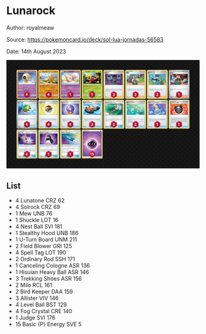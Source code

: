 # Lunarock

Author: royalmeaw

Source: <https://pokemoncard.io/deck/sol-lua-jornadas-56583>

Date: 14th August 2023

![decklist](../../images/OBF/Lunarock/1-%20Lunarock.png)

## List

* 4 Lunatone CRZ 62
* 4 Solrock CRZ 69
* 1 Mew UNB 76
* 1 Shuckle LOT 16
* 4 Nest Ball SVI 181
* 1 Stealthy Hood UNB 186
* 1 U-Turn Board UNM 211
* 2 Field Blower GRI 125
* 4 Spell Tag LOT 190
* 2 Ordinary Rod SSH 171
* 1 Canceling Cologne ASR 136
* 1 Hisuian Heavy Ball ASR 146
* 3 Trekking Shoes ASR 156
* 2 Milo RCL 161
* 2 Bird Keeper DAA 159
* 3 Allister VIV 146
* 4 Level Ball BST 129
* 4 Fog Crystal CRE 140
* 1 Judge SVI 176
* 15 Basic {P} Energy SVE 5
